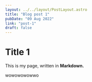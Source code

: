 ```yaml
---
layout: ../../layout/PostLayout.astro
title: "Blog post 1"
pubDate: "09 Aug 2022"
link: "post-1"
draft: false
---
```


# Title 1

This is my page, written in **Markdown.**

wowowowowwo
